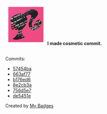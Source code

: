 <img src="https://github.com/my-badges/my-badges/blob/master/src/all-badges/cosmetic-commit/cosmetic-commit.png?raw=true" alt="I made cosmetic commit." title="I made cosmetic commit." width="128">
<strong>I made cosmetic commit.</strong>
<br><br>

Commits:

- <a href="https://github.com/qoomon/actions--create-commit/commit/57454ba3fce7812e1708e9c73fe64f7ace0058de">57454ba</a>
- <a href="https://github.com/qoomon/actions--create-tag/commit/663af778725853080d32c2c3fed580b88377e555">663af77</a>
- <a href="https://github.com/qoomon/actions--template/commit/b176ed646e73dd477acb0b3cda2161fe307e1b8a">b176ed6</a>
- <a href="https://github.com/qoomon/actions--create-commit/commit/8e2cb3aa72c8e150d7abe114917813c4716264ee">8e2cb3a</a>
- <a href="https://github.com/qoomon/git-conventional-commits/commit/756d5e757ad8a91c07b75f22cd8ec6fcbcfd0a3d">756d5e7</a>
- <a href="https://github.com/qoomon/git-conventional-commits/commit/de5451e0d63286a57d0f6ecdb88470fee9333a29">de5451e</a>


Created by <a href="https://github.com/my-badges/my-badges">My Badges</a>